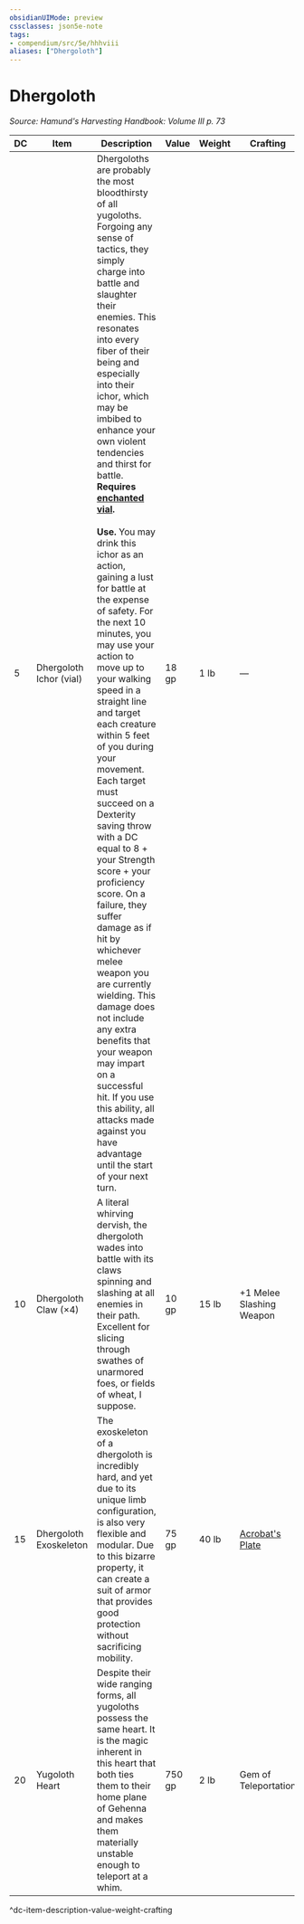 ```yaml
---
obsidianUIMode: preview
cssclasses: json5e-note
tags:
- compendium/src/5e/hhhviii
aliases: ["Dhergoloth"]
---
```

# Dhergoloth
*Source: Hamund's Harvesting Handbook: Volume III p. 73* 

| DC | Item | Description | Value | Weight | Crafting |
|----|------|-------------|-------|--------|----------|
| 5 | Dhergoloth Ichor (vial) | Dhergoloths are probably the most bloodthirsty of all yugoloths. Forgoing any sense of tactics, they simply charge into battle and slaughter their enemies. This resonates into every fiber of their being and especially into their ichor, which may be imbibed to enhance your own violent tendencies and thirst for battle. **Requires [enchanted vial](compendium/items/enchanted-vial-hhhvi.md).**<br /><br />**Use.** You may drink this ichor as an action, gaining a lust for battle at the expense of safety. For the next 10 minutes, you may use your action to move up to your walking speed in a straight line and target each creature within 5 feet of you during your movement. Each target must succeed on a Dexterity saving throw with a DC equal to 8 + your Strength score + your proficiency score. On a failure, they suffer damage as if hit by whichever melee weapon you are currently wielding. This damage does not include any extra benefits that your weapon may impart on a successful hit. If you use this ability, all attacks made against you have advantage until the start of your next turn. | 18 gp | 1 lb | — |
| 10 | Dhergoloth Claw (×4) | A literal whirving dervish, the dhergoloth wades into battle with its claws spinning and slashing at all enemies in their path. Excellent for slicing through swathes of unarmored foes, or fields of wheat, I suppose. | 10 gp | 15 lb | +1 Melee Slashing Weapon |
| 15 | Dhergoloth Exoskeleton | The exoskeleton of a dhergoloth is incredibly hard, and yet due to its unique limb configuration, is also very flexible and modular. Due to this bizarre property, it can create a suit of armor that provides good protection without sacrificing mobility. | 75 gp | 40 lb | [Acrobat's Plate](compendium/items/acrobats-plate-hhhviii.md) |
| 20 | Yugoloth Heart | Despite their wide ranging forms, all yugoloths possess the same heart. It is the magic inherent in this heart that both ties them to their home plane of Gehenna and makes them materially unstable enough to teleport at a whim. | 750 gp | 2 lb | Gem of Teleportation |
^dc-item-description-value-weight-crafting